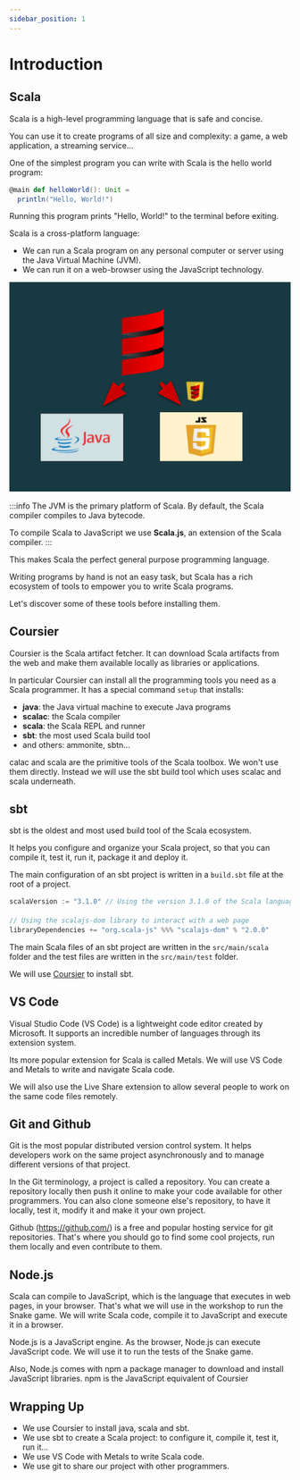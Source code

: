 ```yaml
---
sidebar_position: 1
---
```


# Introduction

## Scala

Scala is a high-level programming language that is safe and concise.

You can use it to create programs of all size and complexity: a game, a web application, a streaming service...

One of the simplest program you can write with Scala is the hello world program:

```scala title="hello-world.scala"
@main def helloWorld(): Unit =
  println("Hello, World!")
```

Running this program prints "Hello, World!" to the terminal before exiting.

Scala is a cross-platform language:
 - We can run a Scala program on any personal computer or server using the Java Virtual Machine (JVM).
 - We can run it on a web-browser using the JavaScript technology.

![cross compilation](/img/installation/intro/cross-compilation.png)

:::info
The JVM is the primary platform of Scala.
By default, the Scala compiler compiles to Java bytecode.

To compile Scala to JavaScript we use **Scala.js**, an extension of the Scala compiler.
:::

This makes Scala the perfect general purpose programming language.

Writing programs by hand is not an easy task, but Scala has a rich ecosystem of tools to empower you to write Scala programs.

Let's discover some of these tools before installing them.

## Coursier

Coursier is the Scala artifact fetcher.
It can download Scala artifacts from the web and make them available locally as libraries or applications.

In particular Coursier can install all the programming tools you need as a Scala programmer.
It has a special command `setup` that installs:
- **java**: the Java virtual machine to execute Java programs
- **scalac**: the Scala compiler
- **scala**: the Scala REPL and runner
- **sbt**: the most used Scala build tool
- and others: ammonite, sbtn...

calac and scala are the primitive tools of the Scala toolbox.
We won't use them directly.
Instead we will use the sbt build tool which uses scalac and scala underneath.

## sbt

sbt is the oldest and most used build tool of the Scala ecosystem.

It helps you configure and organize your Scala project, so that you can compile it, test it, run it, package it and deploy it.

The main configuration of an sbt project is written in a `build.sbt` file at the root of a project. 

```scala title="build.sbt"
scalaVersion := "3.1.0" // Using the version 3.1.0 of the Scala language

// Using the scalajs-dom library to interact with a web page
libraryDependencies += "org.scala-js" %%% "scalajs-dom" % "2.0.0" 
```

The main Scala files of an sbt project are written in the `src/main/scala` folder and the test files are written in the `src/main/test` folder.

We will use [Coursier](#coursier) to install sbt.

## VS Code

Visual Studio Code (VS Code) is a lightweight code editor created by Microsoft.
It supports an incredible number of languages through its extension system.

Its more popular extension for Scala is called Metals.
We will use VS Code and Metals to write and navigate Scala code.

We will also use the Live Share extension to allow several people to work on the same code files remotely.

## Git and Github

Git is the most popular distributed version control system.
It helps developers work on the same project asynchronously and to manage different versions of that project.

In the Git terminology, a project is called a repository.
You can create a repository locally then push it online to make your code available for other programmers.
You can also clone someone else's repository, to have it locally, test it, modify it and make it your own project.

Github (https://github.com/) is a free and popular hosting service for git repositories.
That's where you should go to find some cool projects, run them locally and even contribute to them.

## Node.js

Scala can compile to JavaScript, which is the language that executes in web pages, in your browser.
That's what we will use in the workshop to run the Snake game. We will write Scala code, compile it to JavaScript and execute it in a browser.

Node.js is a JavaScript engine. As the browser, Node.js can execute JavaScript code.
We will use it to run the tests of the Snake game.

Also, Node.js comes with npm a package manager to download and install JavaScript libraries.
npm is the JavaScript equivalent of Coursier

## Wrapping Up

- We use Coursier to install java, scala and sbt.
- We use sbt to create a Scala project: to configure it, compile it, test it, run it...
- We use VS Code with Metals to write Scala code.
- We use git to share our project with other programmers.
